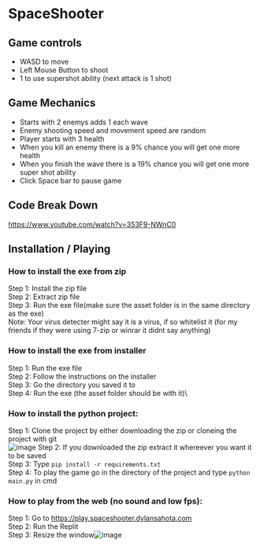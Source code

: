 # SpaceShooter

## Game controls

- WASD to move
- Left Mouse Button to shoot
- 1 to use supershot ability (next attack is 1 shot)

## Game Mechanics

- Starts with 2 enemys adds 1 each wave
- Enemy shooting speed and movement speed are random
- Player starts with 3 health
- When you kill an enemy there is a 9% chance you will get one more health
- When you finish the wave there is a 19% chance you will get one more super shot ability
- Click Space bar to pause game


## Code Break Down

https://www.youtube.com/watch?v=353F9-NWnC0

## Installation / Playing

### **How to install the exe from zip**

Step 1: Install the zip file\
Step 2: Extract zip file\
Step 3: Run the exe file(make sure the asset folder is in the same directory as the exe)\
Note: Your virus detecter might say it is a virus, if so whitelist it (for my friends if they were using 7-zip or winrar it didnt say anything)

### **How to install the exe from installer**

Step 1: Run the exe file\
Step 2: Follow the instructions on the installer\
Step 3: Go the directory you saved it to\
Step 4: Run the exe (the asset folder should be with it)\

### **How to install the python project**:

Step 1: Clone the project by either downloading the zip or cloneing the project with git\
![image](https://user-images.githubusercontent.com/76439712/148811525-093697d1-0005-48a2-9554-3ab65c30a7a2.png)
Step 2: If you downloaded the zip extract it whereever you want it to be saved\
Step 3: Type ```pip install -r requirements.txt```\
Step 4: To play the game go in the directory of the project and type ```python main.py``` in cmd


### **How to play from the web (no sound and low fps)**:

Step 1: Go to https://play.spaceshooter.dylansahota.com \
Step 2: Run the Replit\
Step 3: Resize the window![image](https://user-images.githubusercontent.com/76439712/148819398-696a3508-e7cc-4773-9f53-c1bbdb3690b8.png)
